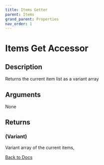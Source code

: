```yaml
---
title: Items Getter
parent: Items
grand_parent: Properties
nav_order: 1
---
```


# Items Get Accessor

## Description
Returns the current item list as a variant array
## Arguments
None
## Returns
### (Variant) 
Variant array of the current items,

[Back to Docs](https://senipah.github.io/VBA-Better-Array/)